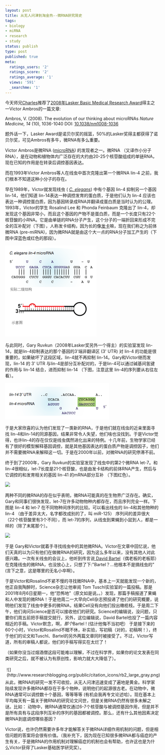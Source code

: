 ```yaml
---
layout: post
title: 从无人问津到淘金热--微RNA研究简史
tags:
- biology
- miRNA
- research
- study
status: publish
type: post
published: true
meta:
  ratings_users: '2'
  ratings_score: '2'
  ratings_average: '1'
  views: '591'
  _searchme: '1'
---
```

今天师兄<a href="http://www.facebook.com/people/Charles-Addo-Quaye/1662936908" target="_blank">Charles</a>推荐了<a href="http://www.laskerfoundation.org/awards/2008basic.htm" target="_blank">2008年Lasker Basic Medical Research Award</a>得主之一Victor Ambros的一篇文章:

<span class="Z3988" title="ctx_ver=Z39.88-2004&amp;rft_val_fmt=info%3Aofi%2Ffmt%3Akev%3Amtx%3Ajournal&amp;rft.jtitle=Nature+Medicine&amp;rft_id=info%3Adoi%2F10.1038%2Fnm1008-1036&amp;rfr_id=info%3Asid%2Fresearchblogging.org&amp;rft.atitle=The+evolution+of+our+thinking+about+microRNAs&amp;rft.issn=1078-8956&amp;rft.date=2008&amp;rft.volume=14&amp;rft.issue=10&amp;rft.spage=1036&amp;rft.epage=1040&amp;rft.artnum=http%3A%2F%2Fwww.nature.com%2Fdoifinder%2F10.1038%2Fnm1008-1036&amp;rft.au=Ambros%2C+V.&amp;rfe_dat=bpr3.included=1;bpr3.tags=Biology%2CMolecular+Biology">Ambros, V. (2008). The evolution of our thinking about microRNAs <span style="font-style:italic;">Nature Medicine, 14</span> (10), 1036-1040 DOI: <a rev="review" href="http://dx.doi.org/10.1038/nm1008-1036">10.1038/nm1008-1036</a></span>

<span class="Z3988" title="ctx_ver=Z39.88-2004&amp;rft_val_fmt=info%3Aofi%2Ffmt%3Akev%3Amtx%3Ajournal&amp;rft.jtitle=Nature+Medicine&amp;rft_id=info%3Adoi%2F10.1038%2Fnm1008-1036&amp;rfr_id=info%3Asid%2Fresearchblogging.org&amp;rft.atitle=The+evolution+of+our+thinking+about+microRNAs&amp;rft.issn=1078-8956&amp;rft.date=2008&amp;rft.volume=14&amp;rft.issue=10&amp;rft.spage=1036&amp;rft.epage=1040&amp;rft.artnum=http%3A%2F%2Fwww.nature.com%2Fdoifinder%2F10.1038%2Fnm1008-1036&amp;rft.au=Ambros%2C+V.&amp;rfe_dat=bpr3.included=1;bpr3.tags=Biology%2CMolecular+Biology">题外话一下，Lasker Award是诺贝尔奖的摇篮，50%的Lasker奖得主都获得了诺贝尔奖，可见Ambros有多牛，微RNA有多么重要。</span>

Victor Ambros是微RNA (<a href="http://en.wikipedia.org/wiki/MicroRNA" target="_blank">microRNA</a>) 的发现者之一。微RNA （又译作小分子RNA），是在动物和植物体内广泛存在的大约由20-25个核苷酸组成的单链RNA，现在已知的作用是在转录后调控基因表达。

而在1993年Victor Ambros等人在线虫中首次克隆出第一个微RNA lin-4 之前，我们根本不知道这种小分子的存在。

早在1989年，Victor就发现线虫 ( <a href="http://en.wikipedia.org/wiki/C_elegans" target="_blank"><em>C. elegans</em></a>) 中有个基因 lin-4 抑制另一个基因 lin-14，他们知道 lin-14表达一种调控发育的蛋白质，于是他们认为 lin-4 应该也表达一种调控蛋白质，因为基因转录成RNA并翻译成蛋白质是当时认为的公理。1993年，Victor的学生 Rosalind Lee 和 Phonda Feinbaum 克隆出了 lin-4，却发现这个基因非常小，而且这个基因的产物不是蛋白质，而是一个长度只有22个核苷酸的小RNA。它是由单链的RNA分子产生，这个分子的一端折回来形成不完全的互补配对（下图），人称发卡结构，因为长的像<a href="http://www.chineseknotting.org/projects/bbb-hairpin-big.jpg" target="_blank">发卡</a>嘛，现在我们称之为前体微RNA (pre-miRNA)，因为微RNA就是由这个大一点的RNA分子加工产生的（下图中深蓝色或红色的那段）。

![](/images/2010/07/lin4.png)


与此同时，Gary Ruvkun（2008年Lasker奖另外一个得主）的实验室发现 lin-14，就是lin-4抑制表达的那个基因的3'端非翻译区 (3' UTR) 对 lin-4 的功能是很重要的，如果破坏了这段区域，lin-4就不再抑制 lin-14。Gary和Victor继而发现，lin-14 的 3' UTR 与lin-4是部分互补配对的，于是lin-4可以通过碱基间氢键的作用与 lin-14 结合，进而抑制 lin-14 （下图，注意这里 lin-4的序列要从右往左看）。

![](/images/2010/07/lin4target.png)


于是大家欣喜的认为他们发现了一类新的RNA，于是他们就在线虫的近亲里面寻找 lin-4和lin-14的同源基因，结果非常令人失望，他们啥也没找到。于是Victor觉得，也许lin-4的存在仅仅是线虫偶然进化出来的特例。十几年前，生物学家已经有了很好的模型解释基因调控，就是其他基因表达的蛋白质产物是调控因子，他们并不需要微RNA来解释这一切。于是在2000年以前，对微RNA的研究停滞不前。

终于到了2000年，Gary Ruvkun的实验室发现了线虫中的第2个微RNA let-7。和lin-4很相似，let-7长度是21个核苷酸，也是由发卡结构的前体RNA产生，然后与它调控的和发育相关的基因 lin-41 的mRNA部分互补 （下图红色）。

![](http://azaleasays.files.wordpress.com/2009/09/let7.png)


两种不同的微RNA的存在似乎表明，微RNA可能真的在生物界广泛存在。确实，Gary和同事们很快发现，let-7在许多动物物种内都存在，而且序列完全一样。下图是 lin-4 和 let-7 在不同物种间序列的比较。可以看出线虫的 lin-4和其他物种的 lin-4 （由于差异太大，名字都改成别的了，叫 miR-125） 序列间的差异很大（22个核苷酸里有3个不同），而 let-7的序列，从线虫到果蝇到小鼠到人，都是一样的（除了末尾那个）。

![](/images/2010/07/lin4let7alignment.png)


于是 Gary和Victor就着手寻找线虫中的其他微RNA。Victor在文章中回忆说，他们天真的以为只有他们在做微RNA的研究，因为这么多年以来，没有其他人对此感兴趣。一次有关线虫的会议上，他听到传言说<a href="http://web.wi.mit.edu/bartel/pub/" target="_blank"> David Bartel</a>（偶老板的老板耶） 在克隆线虫的微RNA，也没放心上，只想了下:"Bartel？...他根本不是搞线虫的" (言下之意，这是哪里的无名小卒啊）。

于是Victor和Rosalind不紧不慢的寻找微RNA中，基本上一天就能发现一个新的，他正自我陶醉时，Science杂志让他审阅 Tom Tuschl实验室的一篇投稿。那是2001年8月6日星期一，他“恐怖地”（原文如是说。。）发现，那篇手稿报道了果蝇和人中发现的微RNA！于是他周二一大早向Cell杂志预投递了他们的研究概要，说明他们发现了线虫中更多的微RNA，结果Cell没有向他们投出橄榄枝。于是周二下午，他们询问Science是否可以接收他们的研究。Science的编辑说，没问题，只要你们周五前把手稿提交就行，另外，这位编辑说，David Bartel也投了一篇内容相近的手稿。Victor默念，啊，<em>那个</em>Bartel ! (估计他悔不当初吧） 于是接下来的 60个小时，Victor和Rosalind不眠不休，补实验，写初稿（对的，初稿啊！），终于他们的论文和Tuschl、Bartel的另外两篇文章同时被接受了。不过，Victor写道，所有的审稿人都说，他们的手稿写得实在太烂了！

（如果你没当过烟酒僧这段可能难以理解，不过在科学界，如果你的论文发表在同类研究之后，就不被认为有原创性，影响力就大大降低了）。

<span style="float:left;padding:5px;">
![](http://www.researchblogging.org/public/citation_icons/rb2_large_gray.png)
</span>
从此，微RNA的研究一发不可收拾，从无人问津迅速变成了遍地是黄金。科学家陆续发现许多微RNA都存在于多个物种，说明他们的起源很古老。在动物中，微RNA通常可以调控数十个基因，等等等等 (有机会我再专文论述哈）。现在基本上平均每天有一篇关于微RNA的研究论文问世，但是关微RNA仍然有很多未解之谜。比如： 动物中，微RNA通常仅通过6-7个核苷酸与被调控基因作用，但是并不是所有具有与这段序列互补的序列的基因都被调控。那么，还有什么其他因素决定微RNA到底调控哪些基因？

Victor说，也许仍然需要许多年才能解答关于微RNA详细作用机制的问题，但是相信问题的答案将会很有价值。（我补充下，因为现在已知很多微RNA都与癌症的产生有关，于是微RNA的作用机制对理解癌症的机制也会有帮助，也许这也是为什么Victor获得了Lasker基础医学研究奖）。
